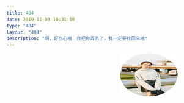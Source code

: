 ```yaml
---
title: 404
date: 2019-11-03 10:31:10
type: "404"
layout: "404"
description: "啊，好伤心哦，我把你弄丢了，我一定要找回来哦"
---
```


<img src="/medias/logo.png" style="
    height: 113px;
    width: 150px;
    padding: auto;
    margin-left: 298px;
">


